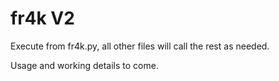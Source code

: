 # fr4k V2

Execute from fr4k.py, all other files will call the rest as needed.

Usage and working details to come.
